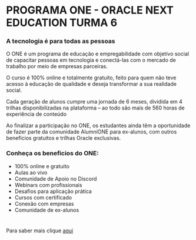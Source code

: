 # PROGRAMA ONE - ORACLE NEXT EDUCATION TURMA 6

### **A tecnologia é para todas as pessoas**

O ONE é um programa de educação e empregabilidade com objetivo social de capacitar pessoas em tecnologia e conectá-las com o mercado de trabalho por meio de empresas parceiras.

O curso é 100% online e totalmente gratuito, feito para quem não teve acesso à educação de qualidade e deseja transformar a sua realidade social.

Cada geração de alunos cumpre uma jornada de 6 meses, dividida em 4 trilhas disponibilizadas na plataforma – ao todo são mais de 560 horas de experiência de conteúdo

Ao finalizar a participação no ONE, os estudantes ainda têm a oportunidade de fazer parte da comunidade AlumniONE para ex-alunos, com outros benefícios gratuitos e trilhas Oracle exclusivas.

### Conheça os beneficios do ONE:

- 100% online e gratuito
- Aulas ao vivo
- Comunidade de Apoio no Discord
- Webinars com profissionais
- Desafios para aplicação prática
- Cursos com certificado
- Conexão com empresas
- Comunidade de ex-alunos

#

Para saber mais clique [aqui](https://www.oracle.com/br/education/oracle-next-education/)
